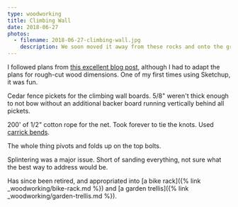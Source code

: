 ```yaml
---
type: woodworking
title: Climbing Wall
date: 2018-06-27
photos:
  - filename: 2018-06-27-climbing-wall.jpg
    description: We soon moved it away from these rocks and onto the grass.
---
```


I followed plans from
[this excellent blog post](http://mincingthoughts.blogspot.com/2015/07/kids-climbing-play-structure-building.html), although I had to adapt the plans for rough-cut wood dimensions. One of my first times using Sketchup, it was fun.

Cedar fence pickets for the climbing wall boards. 5/8" weren't thick enough to
not bow without an additional backer board running vertically behind all
pickets.

200' of 1/2" cotton rope for the net. Took forever to tie the
knots. Used [carrick bends](https://www.animatedknots.com/carrick-bend-knot).

The whole thing pivots and folds up on the top bolts.

Splintering was a major issue. Short of sanding everything, not sure what the best
way to address would be.

Has since been retired, and appropriated into [a bike rack]({% link _woodworking/bike-rack.md %}) and [a garden trellis]({% link _woodworking/garden-trellis.md %}).
